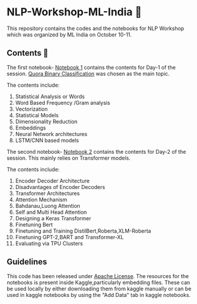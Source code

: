 # NLP-Workshop-ML-India  :rocket:

This repository contains the codes and the notebooks for NLP Workshop which was organized by ML India on October 10-11.

## Contents  :orange_book:

The first notebook- [Notebook 1](https://www.kaggle.com/abhilash1910/nlp-workshop-ml-india) contains the contents for Day-1 of the session. [Quora Binary Classification](https://www.kaggle.com/c/quora-insincere-questions-classification) was chosen as the main topic.

The contents include:

1. Statistical Analysis or Words
2. Word Based Frequency /Gram analysis
3. Vectorization
4. Statistical Models
5. Dimensionality Reduction
6. Embeddings
7. Neural Network architectures
8. LSTM/CNN based models


The second notebook- [Notebook 2](https://www.kaggle.com/abhilash1910/nlp-workshop-ml-india/?) contains the contents for Day-2 of the session. This mainly relies on Transformer models.

The contents include:

1. Encoder Decoder Architecture
2. Disadvantages of Encoder Decoders
3. Transformer Architectures
4. Attention Mechanism
5. Bahdanau,Luong Attention
6. Self and Multi Head Attention
7. Designing a Keras Transformer
8. Finetuning Bert
9. Finetuning and Training DistilBert,Roberta,XLM-Roberta
10. Finetuning GPT-2,BART and Transformer-XL
11. Evaluating via TPU Clusters

## Guidelines

This code has been released under [Apache License](https://www.apache.org/licenses/GPL-compatibility.html). The resources for the notebooks is present inside Kaggle,particularly embedding 
files. These can be used locally by either downloading them from kaggle manually or can be used in kaggle notebooks by using the "Add Data" tab in kaggle notebooks.
